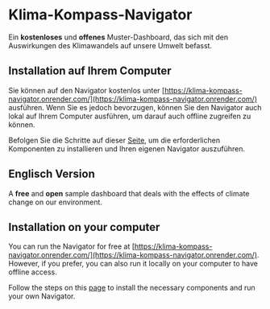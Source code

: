 # Klima-Kompass-Navigator

Ein **kostenloses** und **offenes** Muster-Dashboard, das sich mit den Auswirkungen des Klimawandels auf unsere Umwelt befasst.

## Installation auf Ihrem Computer

Sie können auf den Navigator kostenlos unter [https://klima-kompass-navigator.onrender.com/](https://klima-kompass-navigator.onrender.com/) ausführen. Wenn Sie es jedoch bevorzugen, können Sie den Navigator auch lokal auf Ihrem Computer ausführen, um darauf auch offline zugreifen zu können.

Befolgen Sie die Schritte auf dieser [Seite](docs/installationGuide.md), um die erforderlichen Komponenten zu installieren und Ihren eigenen Navigator auszuführen.

## Englisch Version

A **free** and **open** sample dashboard that deals with the effects of climate change on our environment.

## Installation on your computer

You can run the Navigator for free at [https://klima-kompass-navigator.onrender.com/](https://klima-kompass-navigator.onrender.com/). However, if you prefer, you can also run it locally on your computer to have offline access.

Follow the steps on this [page](docs/installationGuide.md) to install the necessary components and run your own Navigator.

